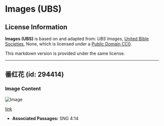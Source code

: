 # Images (UBS)

## License Information

**Images (UBS)** is based on and adapted from: _UBS Images_, [United Bible Societies](https://unitedbiblesocieties.org/), None, which is licensed under a [Public Domain CC0](https://creativecommons.org/public-domain/cc0/).

This markdown version is provided under the same license.



--------------------------------

## 番红花 (id: 294414)

### Image Content

![Image](https://cdn.aquifer.bible/aquifer-content/resources/Media/WEB-0163_crocus.jpg)

[link](https://cdn.aquifer.bible/aquifer-content/resources/Media/WEB-0163_crocus.jpg)

* **Associated Passages:** SNG 4:14

